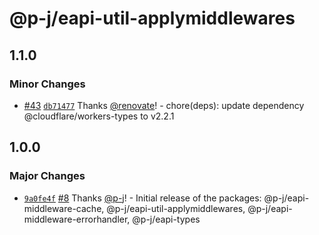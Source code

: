 # @p-j/eapi-util-applymiddlewares

## 1.1.0

### Minor Changes

- [#43](https://github.com/p-j/eapi/pull/43) [`db71477`](https://github.com/p-j/eapi/commit/db714778f0fff11313fd648b40f990557aedd0e9) Thanks [@renovate](https://github.com/apps/renovate)! - chore(deps): update dependency @cloudflare/workers-types to v2.2.1

## 1.0.0

### Major Changes

- [`9a0fe4f`](https://github.com/p-j/eapi/commit/9a0fe4fa1270d2572f5105c6e06c47001d6bf450) [#8](https://github.com/p-j/eapi/pull/8) Thanks [@p-j](https://github.com/p-j)! - Initial release of the packages: @p-j/eapi-middleware-cache, @p-j/eapi-util-applymiddlewares, @p-j/eapi-middleware-errorhandler, @p-j/eapi-types
